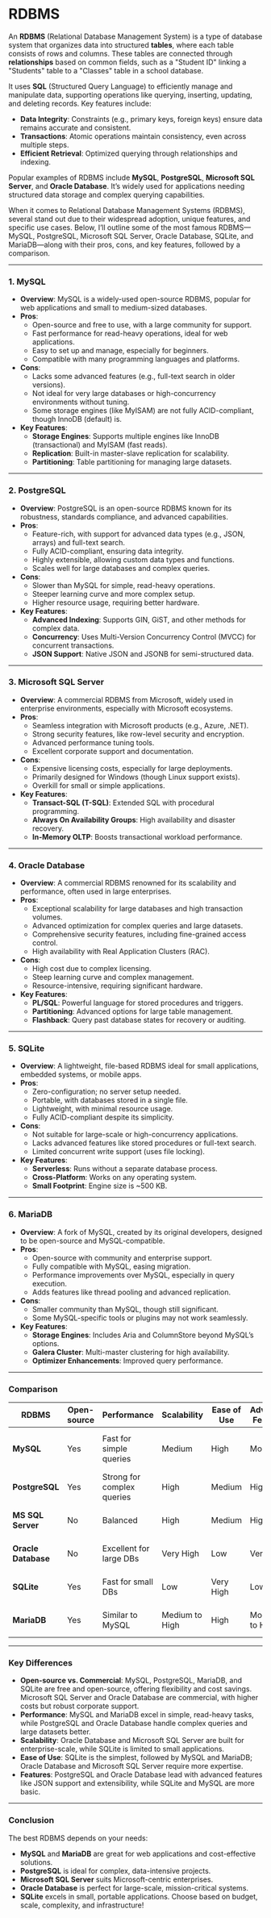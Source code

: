 # RDBMS
An **RDBMS** (Relational Database Management System) is a type of database system that organizes data into structured **tables**, where each table consists of rows and columns. These tables are connected through **relationships** based on common fields, such as a "Student ID" linking a "Students" table to a "Classes" table in a school database. 

It uses **SQL** (Structured Query Language) to efficiently manage and manipulate data, supporting operations like querying, inserting, updating, and deleting records. Key features include:

- **Data Integrity**: Constraints (e.g., primary keys, foreign keys) ensure data remains accurate and consistent.
- **Transactions**: Atomic operations maintain consistency, even across multiple steps.
- **Efficient Retrieval**: Optimized querying through relationships and indexing.

Popular examples of RDBMS include **MySQL**, **PostgreSQL**, **Microsoft SQL Server**, and **Oracle Database**. It’s widely used for applications needing structured data storage and complex querying capabilities.

When it comes to Relational Database Management Systems (RDBMS), several stand out due to their widespread adoption, unique features, and specific use cases. Below, I’ll outline some of the most famous RDBMS—MySQL, PostgreSQL, Microsoft SQL Server, Oracle Database, SQLite, and MariaDB—along with their pros, cons, and key features, followed by a comparison.

---

### 1. **MySQL**
- **Overview**: MySQL is a widely-used open-source RDBMS, popular for web applications and small to medium-sized databases.
- **Pros**:
  - Open-source and free to use, with a large community for support.
  - Fast performance for read-heavy operations, ideal for web applications.
  - Easy to set up and manage, especially for beginners.
  - Compatible with many programming languages and platforms.
- **Cons**:
  - Lacks some advanced features (e.g., full-text search in older versions).
  - Not ideal for very large databases or high-concurrency environments without tuning.
  - Some storage engines (like MyISAM) are not fully ACID-compliant, though InnoDB (default) is.
- **Key Features**:
  - **Storage Engines**: Supports multiple engines like InnoDB (transactional) and MyISAM (fast reads).
  - **Replication**: Built-in master-slave replication for scalability.
  - **Partitioning**: Table partitioning for managing large datasets.

---

### 2. **PostgreSQL**
- **Overview**: PostgreSQL is an open-source RDBMS known for its robustness, standards compliance, and advanced capabilities.
- **Pros**:
  - Feature-rich, with support for advanced data types (e.g., JSON, arrays) and full-text search.
  - Fully ACID-compliant, ensuring data integrity.
  - Highly extensible, allowing custom data types and functions.
  - Scales well for large databases and complex queries.
- **Cons**:
  - Slower than MySQL for simple, read-heavy operations.
  - Steeper learning curve and more complex setup.
  - Higher resource usage, requiring better hardware.
- **Key Features**:
  - **Advanced Indexing**: Supports GIN, GiST, and other methods for complex data.
  - **Concurrency**: Uses Multi-Version Concurrency Control (MVCC) for concurrent transactions.
  - **JSON Support**: Native JSON and JSONB for semi-structured data.

---

### 3. **Microsoft SQL Server**
- **Overview**: A commercial RDBMS from Microsoft, widely used in enterprise environments, especially with Microsoft ecosystems.
- **Pros**:
  - Seamless integration with Microsoft products (e.g., Azure, .NET).
  - Strong security features, like row-level security and encryption.
  - Advanced performance tuning tools.
  - Excellent corporate support and documentation.
- **Cons**:
  - Expensive licensing costs, especially for large deployments.
  - Primarily designed for Windows (though Linux support exists).
  - Overkill for small or simple applications.
- **Key Features**:
  - **Transact-SQL (T-SQL)**: Extended SQL with procedural programming.
  - **Always On Availability Groups**: High availability and disaster recovery.
  - **In-Memory OLTP**: Boosts transactional workload performance.

---

### 4. **Oracle Database**
- **Overview**: A commercial RDBMS renowned for its scalability and performance, often used in large enterprises.
- **Pros**:
  - Exceptional scalability for large databases and high transaction volumes.
  - Advanced optimization for complex queries and large datasets.
  - Comprehensive security features, including fine-grained access control.
  - High availability with Real Application Clusters (RAC).
- **Cons**:
  - High cost due to complex licensing.
  - Steep learning curve and complex management.
  - Resource-intensive, requiring significant hardware.
- **Key Features**:
  - **PL/SQL**: Powerful language for stored procedures and triggers.
  - **Partitioning**: Advanced options for large table management.
  - **Flashback**: Query past database states for recovery or auditing.

---

### 5. **SQLite**
- **Overview**: A lightweight, file-based RDBMS ideal for small applications, embedded systems, or mobile apps.
- **Pros**:
  - Zero-configuration; no server setup needed.
  - Portable, with databases stored in a single file.
  - Lightweight, with minimal resource usage.
  - Fully ACID-compliant despite its simplicity.
- **Cons**:
  - Not suitable for large-scale or high-concurrency applications.
  - Lacks advanced features like stored procedures or full-text search.
  - Limited concurrent write support (uses file locking).
- **Key Features**:
  - **Serverless**: Runs without a separate database process.
  - **Cross-Platform**: Works on any operating system.
  - **Small Footprint**: Engine size is ~500 KB.

---

### 6. **MariaDB**
- **Overview**: A fork of MySQL, created by its original developers, designed to be open-source and MySQL-compatible.
- **Pros**:
  - Open-source with community and enterprise support.
  - Fully compatible with MySQL, easing migration.
  - Performance improvements over MySQL, especially in query execution.
  - Adds features like thread pooling and advanced replication.
- **Cons**:
  - Smaller community than MySQL, though still significant.
  - Some MySQL-specific tools or plugins may not work seamlessly.
- **Key Features**:
  - **Storage Engines**: Includes Aria and ColumnStore beyond MySQL’s options.
  - **Galera Cluster**: Multi-master clustering for high availability.
  - **Optimizer Enhancements**: Improved query performance.

---

### Comparison

| **RDBMS**           | **Open-source** | **Performance**         | **Scalability**       | **Ease of Use** | **Advanced Features** | **Best For**                   |
|---------------------|-----------------|-------------------------|-----------------------|-----------------|-----------------------|--------------------------------|
| **MySQL**           | Yes             | Fast for simple queries | Medium                | High            | Moderate              | Web apps, small to medium DBs  |
| **PostgreSQL**      | Yes             | Strong for complex queries | High               | Medium          | High                  | Large DBs, complex queries     |
| **MS SQL Server**   | No              | Balanced                | High                  | Medium          | High                  | Enterprise, Microsoft ecosystem|
| **Oracle Database** | No              | Excellent for large DBs | Very High             | Low             | Very High             | Large enterprises, high traffic|
| **SQLite**          | Yes             | Fast for small DBs      | Low                   | Very High       | Low                   | Small apps, embedded systems   |
| **MariaDB**         | Yes             | Similar to MySQL        | Medium to High        | High            | Moderate to High      | MySQL alternative, web apps    |

---

### Key Differences
- **Open-source vs. Commercial**: MySQL, PostgreSQL, MariaDB, and SQLite are free and open-source, offering flexibility and cost savings. Microsoft SQL Server and Oracle Database are commercial, with higher costs but robust corporate support.
- **Performance**: MySQL and MariaDB excel in simple, read-heavy tasks, while PostgreSQL and Oracle Database handle complex queries and large datasets better.
- **Scalability**: Oracle Database and Microsoft SQL Server are built for enterprise-scale, while SQLite is limited to small applications.
- **Ease of Use**: SQLite is the simplest, followed by MySQL and MariaDB; Oracle Database and Microsoft SQL Server require more expertise.
- **Features**: PostgreSQL and Oracle Database lead with advanced features like JSON support and extensibility, while SQLite and MySQL are more basic.

---

### Conclusion
The best RDBMS depends on your needs:
- **MySQL** and **MariaDB** are great for web applications and cost-effective solutions.
- **PostgreSQL** is ideal for complex, data-intensive projects.
- **Microsoft SQL Server** suits Microsoft-centric enterprises.
- **Oracle Database** is perfect for large-scale, mission-critical systems.
- **SQLite** excels in small, portable applications.
Choose based on budget, scale, complexity, and infrastructure!